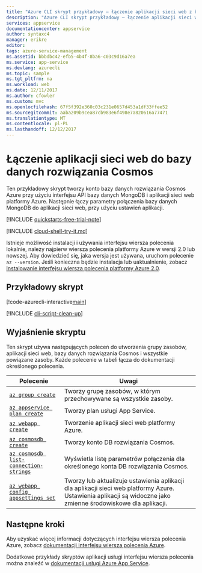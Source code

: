 ```yaml
---
title: "Azure CLI skrypt przykładowy — łączenie aplikacji sieci web z bazy danych MongoDB (DB rozwiązania Cosmos) | Dokumentacja firmy Microsoft"
description: "Azure CLI skrypt przykładowy — łączenie aplikacji sieci web z bazy danych MongoDB (rozwiązania Cosmos DB)"
services: appservice
documentationcenter: appservice
author: syntaxc4
manager: erikre
editor: 
tags: azure-service-management
ms.assetid: bbbdbc42-efb5-4b4f-8ba6-c03c9d16a7ea
ms.service: app-service
ms.devlang: azurecli
ms.topic: sample
ms.tgt_pltfrm: na
ms.workload: web
ms.date: 12/11/2017
ms.author: cfowler
ms.custom: mvc
ms.openlocfilehash: 67f5f392e360c03c231e0657d453a1df33ffee52
ms.sourcegitcommit: aaba209b9cea87cb983e6f498e7a820616a77471
ms.translationtype: MT
ms.contentlocale: pl-PL
ms.lasthandoff: 12/12/2017
---
```

# <a name="connect-a-web-app-to-cosmos-db"></a>Łączenie aplikacji sieci web do bazy danych rozwiązania Cosmos

Ten przykładowy skrypt tworzy konto bazy danych rozwiązania Cosmos Azure przy użyciu interfejsu API bazy danych MongoDB i aplikacji sieci web platformy Azure. Następnie łączy parametry połączenia bazy danych MongoDB do aplikacji sieci web, przy użyciu ustawień aplikacji.

[!INCLUDE [quickstarts-free-trial-note](../../../includes/quickstarts-free-trial-note.md)]

[!INCLUDE [cloud-shell-try-it.md](../../../includes/cloud-shell-try-it.md)]

Istnieje możliwość instalacji i używania interfejsu wiersza polecenia lokalnie, należy najpierw wiersza polecenia platformy Azure w wersji 2.0 lub nowszej. Aby dowiedzieć się, jaka wersja jest używana, uruchom polecenie `az --version`. Jeśli konieczna będzie instalacja lub uaktualnienie, zobacz [Instalowanie interfejsu wiersza polecenia platformy Azure 2.0]( /cli/azure/install-azure-cli).

## <a name="sample-script"></a>Przykładowy skrypt

[!code-azurecli-interactive[main](../../../cli_scripts/app-service/connect-to-documentdb/connect-to-documentdb.sh "Azure Cosmos DB")]

[!INCLUDE [cli-script-clean-up](../../../includes/cli-script-clean-up.md)]

## <a name="script-explanation"></a>Wyjaśnienie skryptu

Ten skrypt używa następujących poleceń do utworzenia grupy zasobów, aplikacji sieci web, bazy danych rozwiązania Cosmos i wszystkie powiązane zasoby. Każde polecenie w tabeli łącza do dokumentacji określonego polecenia.

| Polecenie | Uwagi |
|---|---|
| [`az group create`](/cli/azure/group?view=azure-cli-latest#az_group_create) | Tworzy grupę zasobów, w którym przechowywane są wszystkie zasoby. |
| [`az appservice plan create`](/cli/azure/appservice/plan?view=azure-cli-latest#az_appservice_plan_create) | Tworzy plan usługi App Service. |
| [`az webapp create`](/cli/azure/webapp?view=azure-cli-latest#az_webapp_create) | Tworzenie aplikacji sieci web platformy Azure. |
| [`az cosmosdb create`](/cli/azure/cosmosdb?view=azure-cli-latest#az_cosmosdb_create) | Tworzy konto DB rozwiązania Cosmos. |
| [`az cosmosdb list-connection-strings`](/cli/azure/cosmosdb?view=azure-cli-latest#az_cosmosdb_list_connection_strings) | Wyświetla listę parametrów połączenia dla określonego konta DB rozwiązania Cosmos. |
| [`az webapp config appsettings set`](/cli/azure/webapp/config/appsettings?view=azure-cli-latest#az_webapp_config_appsettings_set) | Tworzy lub aktualizuje ustawienia aplikacji dla aplikacji sieci web platformy Azure. Ustawienia aplikacji są widoczne jako zmienne środowiskowe dla aplikacji. |

## <a name="next-steps"></a>Następne kroki

Aby uzyskać więcej informacji dotyczących interfejsu wiersza polecenia Azure, zobacz [dokumentacji interfejsu wiersza polecenia Azure](https://docs.microsoft.com/cli/azure/overview).

Dodatkowe przykłady skryptów aplikacji usługi interfejsu wiersza polecenia można znaleźć w [dokumentacji usługi Azure App Service](../app-service-cli-samples.md).
